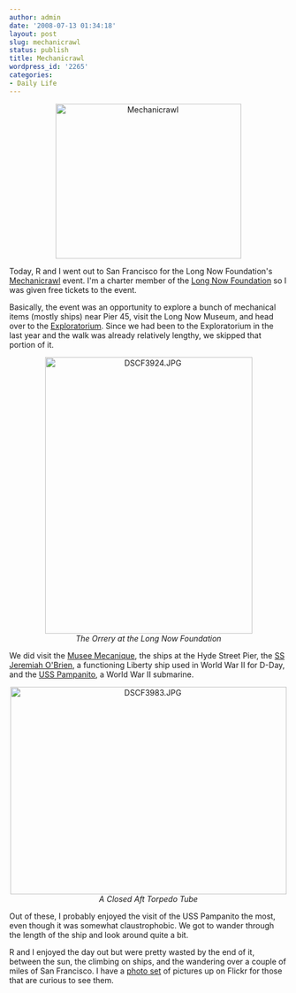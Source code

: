 ```yaml
---
author: admin
date: '2008-07-13 01:34:18'
layout: post
slug: mechanicrawl
status: publish
title: Mechanicrawl
wordpress_id: '2265'
categories:
- Daily Life
---
```

<p align="center"><a href="http://www.flickr.com/photos/albill/2665105690/" title="Mechanicrawl by albill, on Flickr"><img src="http://farm4.static.flickr.com/3078/2665105690_c970d02aaa_o.jpg" width="336" height="280" alt="Mechanicrawl" /></a></p>
Today, R and I went out to San Francisco for the Long Now Foundation's <a href="http://www.longnow.org/mechanicrawl/">Mechanicrawl</a> event. I'm a charter member of the <a href="http://www.longnow.org">Long Now Foundation</a> so I was given free tickets to the event.

Basically, the event was an opportunity to explore a bunch of mechanical items (mostly ships) near Pier 45, visit the Long Now Museum, and head over to the <a href="http://www.exploratorium.edu/">Exploratorium</a>. Since we had been to the Exploratorium in the last year and the walk was already relatively lengthy, we skipped that portion of it.
<p align="center"><a title="DSCF3924.JPG by albill, on Flickr" href="http://www.flickr.com/photos/albill/2663014694/"><img src="http://farm4.static.flickr.com/3090/2663014694_b18b384448.jpg" alt="DSCF3924.JPG" width="375" height="500" /></a><br><em>The Orrery at the Long Now Foundation</em></p>
We did visit the <a href="http://www.museemecaniquesf.com/">Musee Mecanique</a>, the ships at the Hyde Street Pier, the <a href="http://www.ssjeremiahobrien.org/">SS Jeremiah O'Brien</a>, a functioning Liberty ship used in World War II for D-Day, and the <a href="http://www.maritime.org/pamphome.htm">USS Pampanito</a>, a World War II submarine.

<p align="center"><a title="DSCF3983.JPG by albill, on Flickr" href="http://www.flickr.com/photos/albill/2662237291/"><img src="http://farm4.static.flickr.com/3216/2662237291_95bbe4a6d0.jpg" alt="DSCF3983.JPG" width="500" height="375" /></a>
<em>A Closed Aft Torpedo Tube</em></p>
Out of these, I probably enjoyed the visit of the USS Pampanito the most, even though it was somewhat claustrophobic. We got to wander through the length of the ship and look around quite a bit.

R and I enjoyed the day out but were pretty wasted by the end of it, between the sun, the climbing on ships, and the wandering over a couple of miles of San Francisco. I have a <a href="http://www.flickr.com/photos/albill/sets/72157606130969646/">photo set</a> of pictures up on Flickr for those that are curious to see them.
